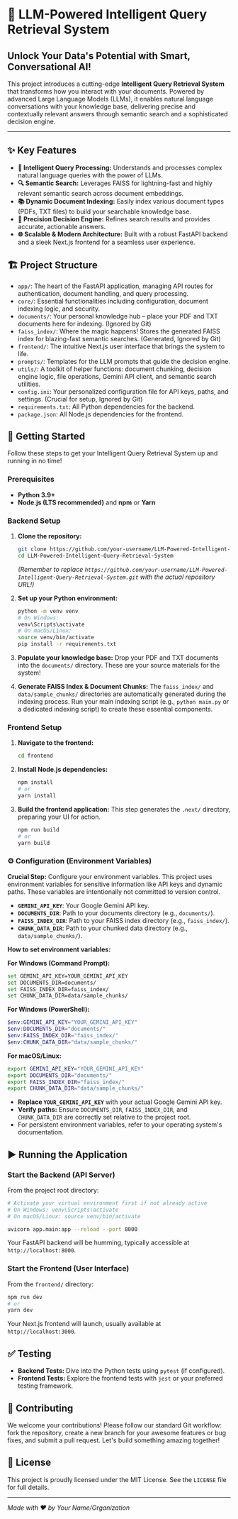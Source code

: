 # 🚀 LLM-Powered Intelligent Query Retrieval System

## Unlock Your Data's Potential with Smart, Conversational AI!

This project introduces a cutting-edge **Intelligent Query Retrieval System** that transforms how you interact with your documents. Powered by advanced Large Language Models (LLMs), it enables natural language conversations with your knowledge base, delivering precise and contextually relevant answers through semantic search and a sophisticated decision engine.

--- 

## ✨ Key Features

*   **🧠 Intelligent Query Processing:** Understands and processes complex natural language queries with the power of LLMs.
*   **🔍 Semantic Search:** Leverages FAISS for lightning-fast and highly relevant semantic search across document embeddings.
*   **📚 Dynamic Document Indexing:** Easily index various document types (PDFs, TXT files) to build your searchable knowledge base.
*   **🎯 Precision Decision Engine:** Refines search results and provides accurate, actionable answers.
*   **🌐 Scalable & Modern Architecture:** Built with a robust FastAPI backend and a sleek Next.js frontend for a seamless user experience.

## 🏗️ Project Structure

*   `app/`: The heart of the FastAPI application, managing API routes for authentication, document handling, and query processing.
*   `core/`: Essential functionalities including configuration, document indexing logic, and security.
*   `documents/`: Your personal knowledge hub – place your PDF and TXT documents here for indexing. (Ignored by Git)
*   `faiss_index/`: Where the magic happens! Stores the generated FAISS index for blazing-fast semantic searches. (Generated, Ignored by Git)
*   `frontend/`: The intuitive Next.js user interface that brings the system to life.
*   `prompts/`: Templates for the LLM prompts that guide the decision engine.
*   `utils/`: A toolkit of helper functions: document chunking, decision engine logic, file operations, Gemini API client, and semantic search utilities.
*   `config.ini`: Your personalized configuration file for API keys, paths, and settings. (Crucial for setup, Ignored by Git)
*   `requirements.txt`: All Python dependencies for the backend.
*   `package.json`: All Node.js dependencies for the frontend.

## 🚀 Getting Started

Follow these steps to get your Intelligent Query Retrieval System up and running in no time!

### Prerequisites

*   **Python 3.9+**
*   **Node.js (LTS recommended)** and **npm** or **Yarn**

### Backend Setup

1.  **Clone the repository:**
    ```bash
    git clone https://github.com/your-username/LLM-Powered-Intelligent-Query-Retrieval-System.git
    cd LLM-Powered-Intelligent-Query-Retrieval-System
    ```
    *(Remember to replace `https://github.com/your-username/LLM-Powered-Intelligent-Query-Retrieval-System.git` with the actual repository URL!)*

2.  **Set up your Python environment:**
    ```bash
    python -m venv venv
    # On Windows:
    venv\Scripts\activate
    # On macOS/Linux:
    source venv/bin/activate
    pip install -r requirements.txt
    ```

3.  **Populate your knowledge base:**
    Drop your PDF and TXT documents into the `documents/` directory. These are your source materials for the system!

4.  **Generate FAISS Index & Document Chunks:**
    The `faiss_index/` and `data/sample_chunks/` directories are automatically generated during the indexing process. Run your main indexing script (e.g., `python main.py` or a dedicated indexing script) to create these essential components.

### Frontend Setup

1.  **Navigate to the frontend:**
    ```bash
    cd frontend
    ```

2.  **Install Node.js dependencies:**
    ```bash
    npm install
    # or
    yarn install
    ```

3.  **Build the frontend application:**
    This step generates the `.next/` directory, preparing your UI for action.
    ```bash
    npm run build
    # or
    yarn build
    ```

### ⚙️ Configuration (Environment Variables)

**Crucial Step:** Configure your environment variables. This project uses environment variables for sensitive information like API keys and dynamic paths. These variables are intentionally not committed to version control.

*   **`GEMINI_API_KEY`**: Your Google Gemini API key.
*   **`DOCUMENTS_DIR`**: Path to your documents directory (e.g., `documents/`).
*   **`FAISS_INDEX_DIR`**: Path to your FAISS index directory (e.g., `faiss_index/`).
*   **`CHUNK_DATA_DIR`**: Path to your chunked data directory (e.g., `data/sample_chunks/`).

**How to set environment variables:**

**For Windows (Command Prompt):**
```bash
set GEMINI_API_KEY=YOUR_GEMINI_API_KEY
set DOCUMENTS_DIR=documents/
set FAISS_INDEX_DIR=faiss_index/
set CHUNK_DATA_DIR=data/sample_chunks/
```
**For Windows (PowerShell):**
```powershell
$env:GEMINI_API_KEY="YOUR_GEMINI_API_KEY"
$env:DOCUMENTS_DIR="documents/"
$env:FAISS_INDEX_DIR="faiss_index/"
$env:CHUNK_DATA_DIR="data/sample_chunks/"
```
**For macOS/Linux:**
```bash
export GEMINI_API_KEY="YOUR_GEMINI_API_KEY"
export DOCUMENTS_DIR="documents/"
export FAISS_INDEX_DIR="faiss_index/"
export CHUNK_DATA_DIR="data/sample_chunks/"
```

*   **Replace `YOUR_GEMINI_API_KEY`** with your actual Google Gemini API key.
*   **Verify paths:** Ensure `DOCUMENTS_DIR`, `FAISS_INDEX_DIR`, and `CHUNK_DATA_DIR` are correctly set relative to the project root.
*   For persistent environment variables, refer to your operating system's documentation.

## ▶️ Running the Application

### Start the Backend (API Server)

From the project root directory:

```bash
# Activate your virtual environment first if not already active
# On Windows: venv\Scripts\activate
# On macOS/Linux: source venv/bin/activate

uvicorn app.main:app --reload --port 8000
```
Your FastAPI backend will be humming, typically accessible at `http://localhost:8000`.

### Start the Frontend (User Interface)

From the `frontend/` directory:

```bash
npm run dev
# or
yarn dev
```
Your Next.js frontend will launch, usually available at `http://localhost:3000`.

## ✅ Testing

*   **Backend Tests:** Dive into the Python tests using `pytest` (if configured).
*   **Frontend Tests:** Explore the frontend tests with `jest` or your preferred testing framework.

## 🤝 Contributing

We welcome your contributions! Please follow our standard Git workflow: fork the repository, create a new branch for your awesome features or bug fixes, and submit a pull request. Let's build something amazing together!

## 📄 License

This project is proudly licensed under the MIT License. See the `LICENSE` file for full details.

---

*Made with ❤️ by Your Name/Organization*
